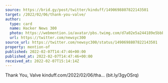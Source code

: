 ```yaml
---
source: https://brid.gy/post/twitter/kinduff/1490698807822143501
target: /2022/02/06/thank-you-valve/
author:
  type: card
  name: Hacker News 300
  photo: https://webmention.io/avatar/pbs.twimg.com/d7a02e5a244189e5bbb4c0ed62617433456b4a636fc0164dda3b9d331aba4e99.png
  url: https://twitter.com/newsyc300
source_url: https://twitter.com/newsyc300/status/1490698807822143501
property: mention-of
published: 2022-02-07T14:47:46+00:00
published_at: 2022-02-07T14:47:46+00:00
received_at: 2022-02-07T15:14:14Z
---
```


Thank You, Valve kinduff.com/2022/02/06/tha… (bit.ly/3gyOSrq)